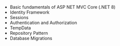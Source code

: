  - Basic fundamentals of ASP NET MVC Core (.NET 8)
 - Identity Framework
 - Sessions
 - Authentication and Authorization
 - TempData
 - Repository Pattern
 - Database Migrations
